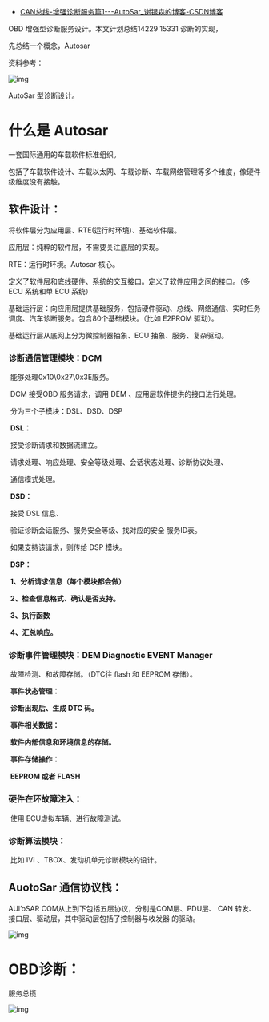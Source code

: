 - [CAN总线-增强诊断服务篇1---AutoSar_谢银森的博客-CSDN博客](https://blog.csdn.net/xieyinsen/article/details/121548115)

OBD 增强型诊断服务设计。本文计划总结14229 15331 诊断的实现，

先总结一个概念，Autosar

资料参考：

![img](https://img-blog.csdnimg.cn/70cc6581528a432e8e54958e804e7e92.png?x-oss-process=image/watermark,type_d3F5LXplbmhlaQ,shadow_50,text_Q1NETiBA6LCi6ZO25qOu,size_20,color_FFFFFF,t_70,g_se,x_16)



AutoSar 型诊断设计。

# 什么是 Autosar

一套国际通用的车载软件标准组织。

包括了车载软件设计、车载以太网、车载诊断、车载网络管理等多个维度，像硬件级维度没有接触。

## 软件设计：

将软件层分为应用层、RTE(运行时环境)、基础软件层。

应用层：纯粹的软件层，不需要关注底层的实现。

RTE：运行时环境。Autosar 核心。

定义了软件层和底线硬件、系统的交互接口。定义了软件应用之间的接口。（多 ECU 系统和单 ECU 系统）

基础运行层：向应用层提供基础服务，包括硬件驱动、总线、网络通信、实时任务调度、汽车诊断服务。包含80个基础模块。（比如 E2PROM 驱动）。

基础运行层从底网上分为微控制器抽象、ECU 抽象、服务、复杂驱动。

### 诊断通信管理模块：DCM

​    能够处理0x10\0x27\0x3E服务。

​    DCM 接受OBD 服务请求，调用 DEM 、应用层软件提供的接口进行处理。

​    分为三个子模块：DSL、DSD、DSP

​    **DSL：**

​         接受诊断请求和数据流建立。

​          请求处理、响应处理、安全等级处理、会话状态处理、诊断协议处理、

​          通信模式处理。 

​    **DSD：**

​        接受 DSL 信息、

​        验证诊断会话服务、服务安全等级、找对应的安全  服务ID表。

​        如果支持该请求，则传给 DSP 模块。        

​    **DSP：**

​        **1、分析请求信息（每个模块都会做）**

​        **2、检查信息格式、确认是否支持。**

​        **3、执行函数**

​        **4、汇总响应。**

### 诊断事件管理模块：DEM Diagnostic EVENT Manager

​    故障检测、和故障存储。（DTC往 flash 和 EEPROM 存储）。

​    **事件状态管理：**

​            **诊断出现后、生成 DTC 码。**

​    **事件相关数据：**

​            **软件内部信息和环境信息的存储。**

​    **事件存储操作：**

​        **EEPROM 或者 FLASH**    

### 硬件在环故障注入：

​    使用 ECU虚拟车辆、进行故障测试。

### 诊断算法模块：

​    比如 IVI 、TBOX、发动机单元诊断模块的设计。    

## AuotoSar 通信协议栈：

AUl’oSAR COM从上到下包括五层协议，分别是COM层、PDU层、 CAN 转发、接口层、驱动层，其中驱动层包括了控制器与收发器 的驱动。

![img](https://img-blog.csdnimg.cn/b1c9074662124a14b75e571c4ed6cde2.png?x-oss-process=image/watermark,type_d3F5LXplbmhlaQ,shadow_50,text_Q1NETiBA6LCi6ZO25qOu,size_20,color_FFFFFF,t_70,g_se,x_16)

# OBD诊断：

服务总揽

![img](https://img-blog.csdnimg.cn/5c929360c10746018b06f46040716424.png?x-oss-process=image/watermark,type_d3F5LXplbmhlaQ,shadow_50,text_Q1NETiBA6LCi6ZO25qOu,size_20,color_FFFFFF,t_70,g_se,x_16)